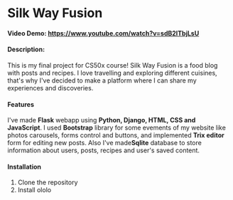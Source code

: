 # Silk Way Fusion
#### Video Demo:  <https://www.youtube.com/watch?v=sdB2ITbjLsU>
#### Description:
This is my final project for CS50x course!
Silk Way Fusion is a food blog with posts and recipes. I love travelling and exploring different cuisines, that's why I've decided to make a platform where I can share my experiences and discoveries.
#### Features
I've made **Flask** webapp using **Python, Django, HTML, CSS and JavaScript**.
I used **Bootstrap** library for some evements of my website like photos carousels, forms control and buttons, and implemented **Trix editor** form for editing new posts.
Also I've made**Sqlite** database to store information about users, posts, recipes and user's saved content.
#### Installation
1. Clone the repository
2. Install ololo
